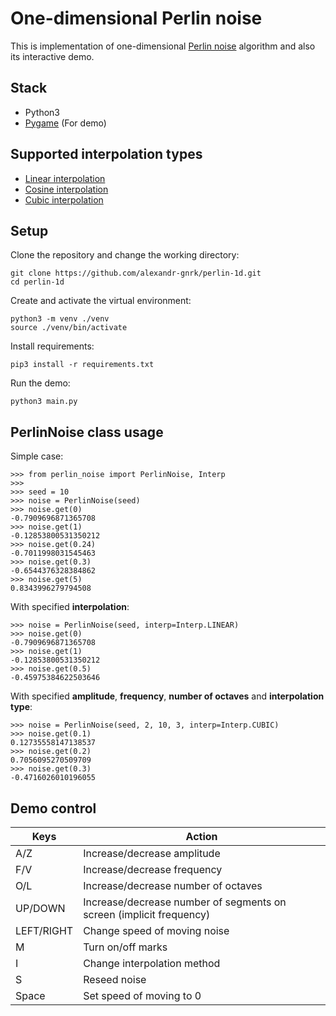 # One-dimensional Perlin noise
This is implementation of one-dimensional [Perlin noise](https://en.wikipedia.org/wiki/Perlin_noise) algorithm and also its interactive demo.

## Stack
- Python3
- [Pygame](https://www.pygame.org/news) (For demo)

## Supported interpolation types
- [Linear interpolation](https://en.wikipedia.org/wiki/Linear_interpolation)
- [Cosine interpolation](https://en.wikipedia.org/wiki/Trigonometric_interpolation)
- [Cubic interpolation](https://en.wikipedia.org/wiki/Cubic_Hermite_spline)

## Setup
Clone the repository and change the working directory:

    git clone https://github.com/alexandr-gnrk/perlin-1d.git
    cd perlin-1d
Create and activate the virtual environment:

    python3 -m venv ./venv
    source ./venv/bin/activate
Install requirements:

    pip3 install -r requirements.txt
Run the demo:

    python3 main.py

## PerlinNoise class usage
Simple case: 

    >>> from perlin_noise import PerlinNoise, Interp
    >>> 
    >>> seed = 10
    >>> noise = PerlinNoise(seed)
    >>> noise.get(0)
    -0.7909696871365708
    >>> noise.get(1)
    -0.12853800531350212
    >>> noise.get(0.24)
    -0.7011998031545463
    >>> noise.get(0.3)
    -0.6544376328384862
    >>> noise.get(5)
    0.8343996279794508
 
With specified **interpolation**:
 
    >>> noise = PerlinNoise(seed, interp=Interp.LINEAR)
    >>> noise.get(0)
    -0.7909696871365708
    >>> noise.get(1)
    -0.12853800531350212
    >>> noise.get(0.5)
    -0.45975384622503646
    
With specified **amplitude**, **frequency**, **number of octaves** and **interpolation type**:

    >>> noise = PerlinNoise(seed, 2, 10, 3, interp=Interp.CUBIC)
    >>> noise.get(0.1)
    0.12735558147138537
    >>> noise.get(0.2)
    0.7056095270509709
    >>> noise.get(0.3)
    -0.4716026010196055


## Demo control

Keys | Action
------------ | -------------
A/Z | Increase/decrease amplitude
F/V | Increase/decrease frequency
O/L | Increase/decrease number of octaves
UP/DOWN | Increase/decrease number of segments on screen (implicit frequency)
LEFT/RIGHT | Change speed of moving noise
M | Turn on/off marks
I | Change interpolation method
S | Reseed noise
Space | Set speed of moving to 0
